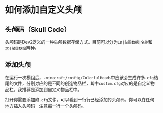 # 如何添加自定义头颅

## 头颅码（Skull Code）
头颅码是Dev2定义的一种头颅数据存储方式。目前可以分为`ID|贴图数据|名称`和`ID|贴图数据`两种。

## 添加头颅
在运行一次模组后，`.minecraft/config/ColorfulHeads`中应该会生成许多`.cfg`结尾的文件，分别对应的是不同的创造物品栏，其中`custom.cfg`对应的是自定义物品栏，我推荐是添加到自定义物品栏中。

打开你需要添加的`.cfg`文件，可以看到一行行已经添加的头颅码，你可以在任何地方插入头颅码，注意每一行一个头颅码。
